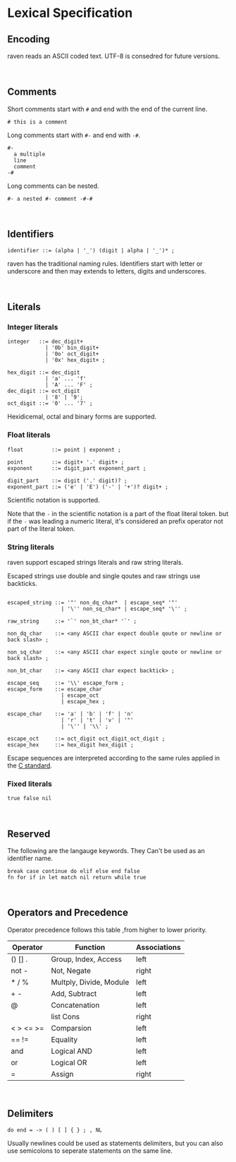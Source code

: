 # Lexical Specification

## Encoding

raven reads an ASCII coded text. UTF-8 is consedred for
future versions.

<br>

## Comments

Short comments start with `#` and end with the end of the current line.

```
# this is a comment
```

Long comments start with `#-` and end with `-#`.

```
#-
  a multiple
  line 
  comment
-#
```

Long comments can be nested.

```
#- a nested #- comment -#-#
```

<br>

## Identifiers

```EBNF
identifier ::= (alpha | '_') (digit | alpha | '_')* ;
```

raven has the traditional naming rules. Identifiers start
with letter or underscore and then may extends to letters,
digits and underscores.

<br>

## Literals

### Integer literals

```EBNF
integer   ::= dec_digit+
            | '0b' bin_digit+
            | '0o' oct_digit+
            | '0x' hex_digit+ ;

hex_digit ::= dec_digit
            | 'a' ... 'f'
            | 'A' ... 'F' ;
dec_digit ::= oct_digit 
            | '8' | '9';
oct_digit ::= '0' ... '7' ;
```

Hexidicemal, octal and binary forms are supported.

### Float literals

```EBNF
float         ::= point | exponent ;

point         ::= digit+ '.' digit+ ;
exponent      ::= digit_part exponent_part ;

digit_part    ::= digit ('.' digit)? ;
exponent_part ::= ('e' | 'E') ('-' | '+')? digit+ ;
```

Scientific notation is supported.

Note that the `-` in the scientific notation is a part of the float literal token. but if the `-` was leading a numeric literal, it's considered an prefix operator not part of the literal token.

### String literals

raven support escaped strings literals and raw string literals.

Escaped strings use double and single qoutes and raw strings use backticks.

```EBNF

escaped_string ::= '"' non_dq_char*  | escape_seq* '"'
                 | '\'' non_sq_char* | escape_seq* '\'' ;

raw_string     ::= '`' non_bt_char* '`' ;

non_dq_char    ::= <any ASCII char expect double qoute or newline or back slash> ;

non_sq_char    ::= <any ASCII char expect single qoute or newline or back slash> ;

non_bt_char    ::= <any ASCII char expect backtick> ;

escape_seq     ::= '\\' escape_form ;
escape_form    ::= escape_char
                 | escape_oct
                 | escape_hex ;

escape_char    ::= 'a' | 'b' | 'f' | 'n'
                 | 'r' | 't' | 'v' | '"'
                 | '\'' | '\\' ;

escape_oct     ::= oct_digit oct_digit_oct_digit ;
escape_hex     ::= hex_digit hex_digit ;

```

Escape sequences are interpreted according to the same rules applied in the [C standard](https://en.wikipedia.org/wiki/Escape_sequences_in_C).

### Fixed literals

```
true false nil
```

<br>

## Reserved

The following are the langauge keywords. They Can't be used as an identifier name.

```
break case continue do elif else end false 
fn for if in let match nil return while true
```

<br>

## Operators and Precedence

 Operator precedence follows this table ,from higher to lower priority.

Operator | Function    | Associations
---------|-------------|-------------
() [] .   | Group, Index, Access    | left
not -     | Not, Negate             | right
\* / %    | Multply, Divide, Module | left
\+ -      | Add, Subtract           | left
@         | Concatenation           | left
|         | list Cons               | right
< > <= >= | Comparsion              | left
== !=     | Equality                | left
and       | Logical AND             | left
or        | Logical OR              | left
=         | Assign                  | right

<br>

## Delimiters

```
do end = -> ( ) [ ] { } ; , NL
```

Usually newlines could be used as statements delimiters, but you can also use semicolons to seperate statements on the same line.
